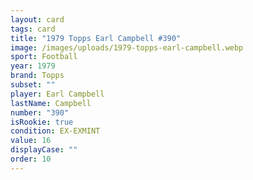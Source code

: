 ```yaml
---
layout: card
tags: card
title: "1979 Topps Earl Campbell #390"
image: /images/uploads/1979-topps-earl-campbell.webp
sport: Football
year: 1979
brand: Topps
subset: ""
player: Earl Campbell
lastName: Campbell
number: "390"
isRookie: true
condition: EX-EXMINT
value: 16
displayCase: ""
order: 10
---
```

